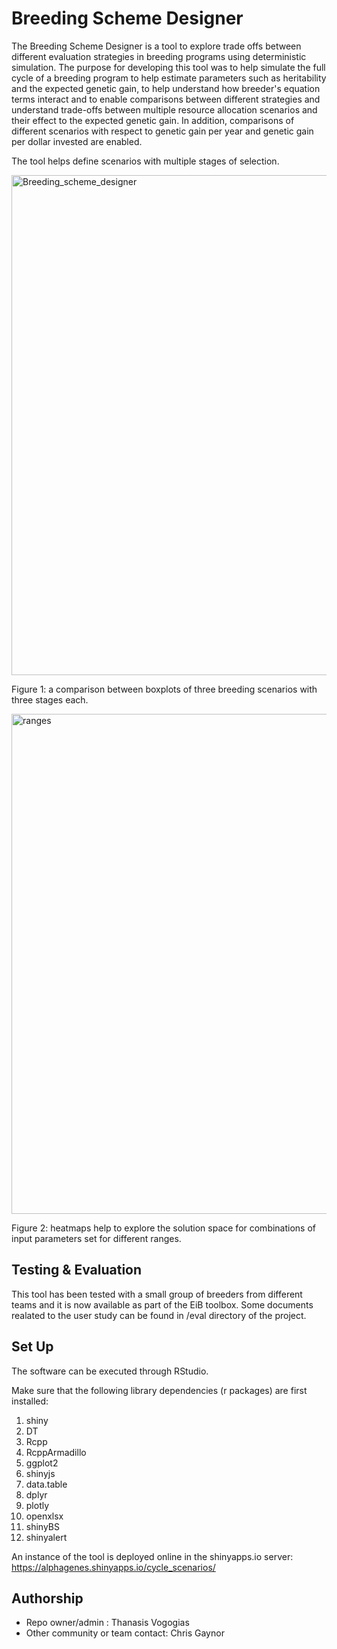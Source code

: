 # Breeding Scheme Designer #

The Breeding Scheme Designer is a tool to explore trade offs between different evaluation strategies in breeding programs using deterministic simulation. The purpose for developing this tool was to help simulate the full cycle of a breeding program to help estimate parameters such as heritability and the expected genetic gain, to help understand how breeder's equation terms interact and to enable comparisons between different strategies and understand trade-offs between multiple resource allocation scenarios and their effect to the expected genetic gain. In addition, comparisons of different scenarios with respect to genetic gain per year and genetic gain per dollar invested are enabled.

The tool helps define scenarios with multiple stages of selection. 

<img width="800" alt="Breeding_scheme_designer" src="https://user-images.githubusercontent.com/8427251/134358626-ee38189a-fe40-4cac-bf6d-4cb5b630703f.png">

Figure 1: a comparison between boxplots of three breeding scenarios with three stages each. 

<img width="800" alt="ranges" src="https://user-images.githubusercontent.com/8427251/134371478-7acde81b-543e-4b13-a2f2-f09b94a57412.png">

Figure 2: heatmaps help to explore the solution space for combinations of input parameters set for different ranges.

## Testing & Evaluation

This tool has been tested with a small group of breeders from different teams and it is now available as part of the EiB toolbox. Some documents realated to the user study can be found in /eval directory of the project.

## Set Up

The software can be executed through RStudio.

Make sure that the following library dependencies (r packages) are first installed:

1. shiny 
2. DT
3. Rcpp
4. RcppArmadillo
5. ggplot2 
6. shinyjs
7. data.table
8. dplyr
9. plotly
10. openxlsx
11. shinyBS
12. shinyalert

An instance of the tool is deployed online in the shinyapps.io server: https://alphagenes.shinyapps.io/cycle_scenarios/

## Authorship

* Repo owner/admin : Thanasis Vogogias
* Other community or team contact: Chris Gaynor
